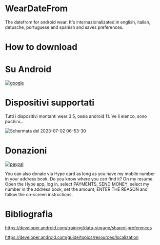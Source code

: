 # WearDateFrom
The datefrom for android wear. It's internazionalizated in english, italian, detusche, portuguese and spanish and saves preferences.


# How to download


# Su Android

[![google](https://play.google.com/intl/it_it/badges/static/images/badges/en_badge_web_generic.png)](https://play.google.com/store/apps/details?id=org.altervista.numerone.weardatefrom)


# Dispositivi supportati

Tutti i dispositivi montanti wear 3.5, ossia android 11. Ve li elenco, sono pochini...

![Schermata del 2023-07-02 06-53-30](https://github.com/numerunix/WearDateFrom/assets/49764967/5b96341d-d059-4254-9334-87ed1fc82f15)


# Donazioni

[![paypal](https://www.paypalobjects.com/it_IT/IT/i/btn/btn_donateCC_LG.gif)](https://www.paypal.com/cgi-bin/webscr?cmd=_s-xclick&hosted_button_id=H4ZHTFRCETWXG)


You can also donate via Hype card as long as you have my mobile number in your address book. Do you know where you can find it? On my resume.
Open the Hype app, log in, select PAYMENTS, SEND MONEY, select my number in the address book, set the amount, ENTER THE REASON and follow the on-screen instructions.

# Bibliografia

https://developer.android.com/training/data-storage/shared-preferences

https://developer.android.com/guide/topics/resources/localization
